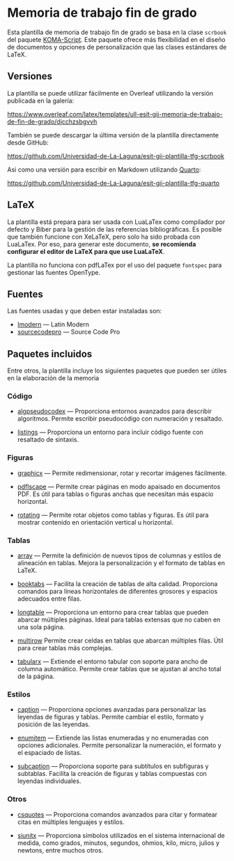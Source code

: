 # Memoria de trabajo fin de grado

Esta plantilla de memoria de trabajo fin de grado se basa en la clase `scrbook` del paquete [KOMA-Script](https://ctan.org/pkg/koma-script). Este paquete ofrece más flexibilidad en el diseño de documentos y opciones de personalización que las clases estándares de LaTeX.

## Versiones

La plantilla se puede utilizar fácilmente en Overleaf utilizando la versión publicada en la galería:

https://www.overleaf.com/latex/templates/ull-esit-gii-memoria-de-trabajo-de-fin-de-grado/djcchzsbgvvh

También se puede descargar la última versión de la plantilla directamente desde GitHub:

https://github.com/Universidad-de-La-Laguna/esit-gii-plantilla-tfg-scrbook

Asi como una versión para escribir en Markdown utilizando [Quarto](https://quarto.org/):

https://github.com/Universidad-de-La-Laguna/esit-gii-plantilla-tfg-quarto

## LaTeX

La plantilla está prepara para ser usada con LuaLaTex como compilador por defecto y Biber para la gestión de las referencias bibliográficas. Es posible que también funcione con XeLaTeX, pero solo ha sido probada con LuaLaTex. Por eso, para generar este documento, **se recomienda configurar el editor de LaTeX para que use LuaLaTeX**.

La plantilla no funciona con pdfLaTex por el uso del paquete `fontspec` para gestionar las fuentes OpenType.

## Fuentes

Las fuentes usadas y que deben estar instaladas son:

 * [lmodern](https://ctan.org/pkg/lm) — Latin Modern
 * [sourcecodepro](https://ctan.org/pkg/sourcecodepro) — Source Code Pro

## Paquetes incluidos

Entre otros, la plantilla incluye los siguientes paquetes que pueden ser útiles en la elaboración de la memoria

### Código

 * [algpseudocodex](https://ctan.org/pkg/algpseudocodex) — Proporciona entornos avanzados para describir algoritmos. Permite escribir pseudocódigo con numeración y resaltado.

 * [listings](https://ctan.org/pkg/listings) — Proporciona un entorno para incluir código fuente con resaltado de sintaxis.

### Figuras

 * [graphicx](https://ctan.org/pkg/graphicx) — Permite redimensionar, rotar y recortar imágenes fácilmente.

 * [pdflscape](https://ctan.org/pkg/pdflscape) — Permite crear páginas en modo apaisado en documentos PDF. Es útil para tablas o figuras anchas que necesitan más espacio horizontal.

 * [rotating](https://ctan.org/pkg/rotating) — Permite rotar objetos como tablas y figuras. Es útil para mostrar contenido en orientación vertical u horizontal.

### Tablas

 * [array](https://ctan.org/pkg/array) — Permite la definición de nuevos tipos de columnas y estilos de alineación en tablas. Mejora la personalización y el formato de tablas en LaTeX.

 * [booktabs](https://ctan.org/pkg/booktabs) — Facilita la creación de tablas de alta calidad. Proporciona comandos para líneas horizontales de diferentes grosores y espacios adecuados entre filas.
 
 * [longtable](https://ctan.org/pkg/longtable) — Proporciona un entorno para crear tablas que pueden abarcar múltiples páginas. Ideal para tablas extensas que no caben en una sola página.

 * [multirow](https://ctan.org/pkg/multirow) Permite crear celdas en tablas que abarcan múltiples filas. Útil para crear tablas más complejas.

 * [tabularx](https://ctan.org/pkg/tabularx) — Extiende el entorno tabular con soporte para ancho de columna automático. Permite crear tablas que se ajustan al ancho total de la página.

### Estilos

 * [caption](https://ctan.org/pkg/caption) — Proporciona opciones avanzadas para personalizar las leyendas de figuras y tablas. Permite cambiar el estilo, formato y posición de las leyendas.

 * [enumitem](https://ctan.org/pkg/enumitem) — Extiende las listas enumeradas y no enumeradas con opciones adicionales. Permite personalizar la numeración, el formato y el espaciado de listas.

 * [subcaption](https://ctan.org/pkg/subcaption) — Proporciona soporte para subtítulos en subfiguras y subtablas. Facilita la creación de figuras y tablas compuestas con leyendas individuales.

### Otros

 * [csquotes](https://ctan.org/pkg/csquotes) — Proporciona comandos avanzados para citar y formatear citas en múltiples lenguajes y estilos.

 * [siunitx](https://ctan.org/pkg/siunitx) — Proporciona símbolos utilizados en el sistema internacional de medida, como grados, minutos, segundos, ohmios, kilo, micro, julios y newtons, entre muchos otros.
